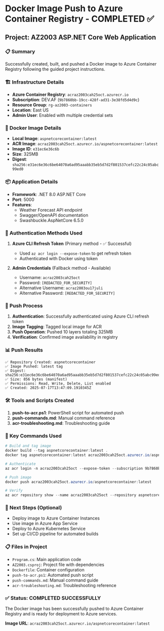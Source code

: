 # Docker Image Push to Azure Container Registry - COMPLETED ✅

## Project: AZ2003 ASP.NET Core Web Application

### 📋 Summary
Successfully created, built, and pushed a Docker image to Azure Container Registry following the guided project instructions.

### 🏗️ Infrastructure Details
- **Azure Container Registry**: `acraz2003cah25oct.azurecr.io`
- **Subscription**: DEV.AF (`9b7860bb-19cc-428f-ad31-3e38fd5d4d9c`)
- **Resource Group**: `rg-az2003-containers`
- **Location**: East US
- **Admin User**: Enabled with multiple credential sets

### 🐳 Docker Image Details
- **Local Image**: `aspnetcorecontainer:latest`
- **ACR Image**: `acraz2003cah25oct.azurecr.io/aspnetcorecontainer:latest`
- **Image ID**: `e31ec6e36c6b`
- **Size**: 325MB
- **Digest**: `sha256:e31ec6e36c6be64070a6ad95aaabb35eb5d7d2f801537cefc22c24c05abc99ed0`

### 📦 Application Details
- **Framework**: .NET 8.0 ASP.NET Core
- **Port**: 5000
- **Features**: 
  - Weather Forecast API endpoint
  - Swagger/OpenAPI documentation
  - Swashbuckle.AspNetCore 6.5.0

### 🔐 Authentication Methods Used
1. **Azure CLI Refresh Token** (Primary method - ✅ Successful)
   - Used `az acr login --expose-token` to get refresh token
   - Authenticated with Docker using token

2. **Admin Credentials** (Fallback method - Available)
   - Username: `acraz2003cah25oct`
   - Password: `[REDACTED_FOR_SECURITY]`
   - Alternative Username: `acraz2003ou17juli`
   - Alternative Password: `[REDACTED_FOR_SECURITY]`

### 🚀 Push Process
1. **Authentication**: Successfully authenticated using Azure CLI refresh token
2. **Image Tagging**: Tagged local image for ACR
3. **Push Operation**: Pushed 10 layers totaling 325MB
4. **Verification**: Confirmed image availability in registry

### 📊 Push Results
```
✅ Repository Created: aspnetcorecontainer
✅ Image Pushed: latest tag
✅ Digest: sha256:e31ec6e36c6be64070a6ad95aaabb35eb5d7d2f801537cefc22c24c05abc99ed0
✅ Size: 856 bytes (manifest)
✅ Permissions: Read, Write, Delete, List enabled
✅ Created: 2025-07-17T13:47:09.1910345Z
```

### 🛠️ Tools and Scripts Created
1. **push-to-acr.ps1**: PowerShell script for automated push
2. **push-commands.md**: Manual command reference
3. **acr-troubleshooting.md**: Troubleshooting guide

### 📝 Key Commands Used
```powershell
# Build and tag image
docker build --tag aspnetcorecontainer:latest .
docker tag aspnetcorecontainer:latest acraz2003cah25oct.azurecr.io/aspnetcorecontainer:latest

# Authenticate
az acr login -n acraz2003cah25oct --expose-token --subscription 9b7860bb-19cc-428f-ad31-3e38fd5d4d9c

# Push image
docker push acraz2003cah25oct.azurecr.io/aspnetcorecontainer:latest

# Verify
az acr repository show --name acraz2003cah25oct --repository aspnetcorecontainer
```

### 🔄 Next Steps (Optional)
- Deploy image to Azure Container Instances
- Use image in Azure App Service
- Deploy to Azure Kubernetes Service
- Set up CI/CD pipeline for automated builds

### 📋 Files in Project
- `Program.cs`: Main application code
- `AZ2003.csproj`: Project file with dependencies
- `Dockerfile`: Container configuration
- `push-to-acr.ps1`: Automated push script
- `push-commands.md`: Manual command guide
- `acr-troubleshooting.md`: Troubleshooting reference

### ✅ Status: COMPLETED SUCCESSFULLY
The Docker image has been successfully pushed to Azure Container Registry and is ready for deployment to Azure services.

**Image URL**: `acraz2003cah25oct.azurecr.io/aspnetcorecontainer:latest`
